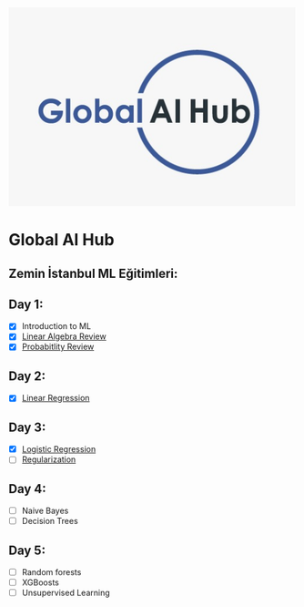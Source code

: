 ![](global.jpeg)

# Global AI Hub

## Zemin İstanbul ML Eğitimleri:

## Day 1:

- [x] Introduction to ML
- [x] [Linear Algebra Review](https://github.com/cobanov/zemin_istanbul/blob/master/Linear_Algebra.ipynb)
- [x] [Probabitlity Review](https://github.com/cobanov/zemin_istanbul/blob/master/probability.ipynb)

## Day 2:

- [x] [Linear Regression](https://github.com/cobanov/zemin_istanbul/blob/master/linear_regression.ipynb)

## Day 3:

- [x] [Logistic Regression](https://github.com/cobanov/zemin_istanbul/blob/master/logistic_regression.ipynb)
- [ ] [Regularization](https://github.com/cobanov/zemin_istanbul/blob/master/regularization.ipynb)

## Day 4:

- [ ] Naive Bayes
- [ ] Decision Trees

## Day 5:

- [ ] Random forests
- [ ] XGBoosts
- [ ] Unsupervised Learning
